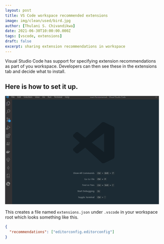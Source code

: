 ```yaml
---
layout: post
title: VS Code workspace recommended extensions
image: img/clean/used/bird.jpg
author: [Thulani S. Chivandikwa]
date: 2021-06-30T10:00:00.000Z
tags: [vscode, extensions]
draft: false
excerpt: sharing extension recommendations in workspace
---
```


Visual Studio Code has support for specifying extension recommendations as part of you workspace. Developers can then see these in the extensions tab and decide what to install.

## Here is how to set it up.

![gif](https://raw.githubusercontent.com/chivandikwa/gatsby-casper/master/src/content/img/extensions-recommendation.gif)

This creates a file named `extensions.json` under `.vscode` in your workspace root which looks something like this.

```json
{
  "recommendations": ["editorconfig.editorconfig"]
}
```
